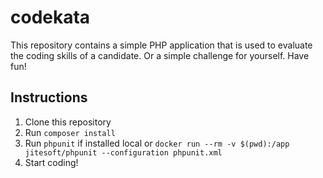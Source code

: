 # codekata

This repository contains a simple PHP application that is used to evaluate the coding skills of a candidate.
Or a simple challenge for yourself. Have fun!

## Instructions

1. Clone this repository
2. Run `composer install`
3. Run `phpunit` if installed local or `docker run --rm -v $(pwd):/app jitesoft/phpunit --configuration phpunit.xml`
4. Start coding!
